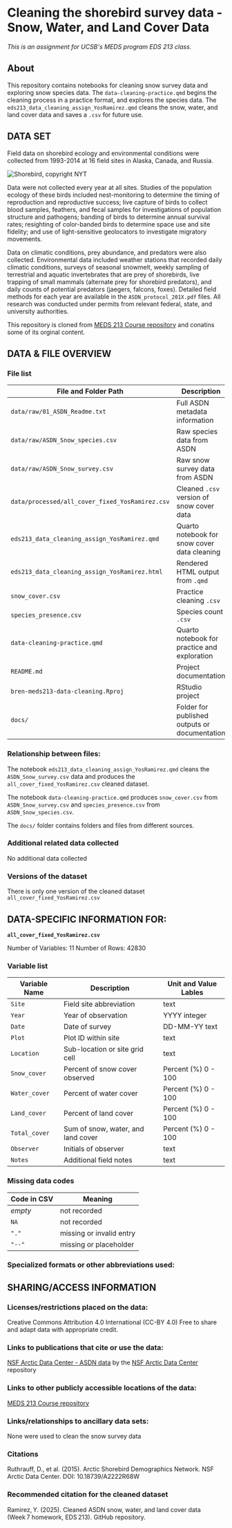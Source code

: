 # Cleaning the shorebird survey data - Snow, Water, and Land Cover Data 
*This is an assignment for UCSB's MEDS program EDS 213 class.*

## About

This repository contains notebooks for cleaning snow survey data and exploring snow species data. The `data-cleaning-practice.qmd` begins the cleaning process in a practice format, and explores the species data. The `eds213_data_cleaning_assign_YosRamirez.qmd` cleans the snow, water, and land cover data and saves a `.csv` for future use. 

## DATA SET

Field data on shorebird ecology and environmental conditions were collected from 1993-2014 at 16 field sites in Alaska, Canada, and Russia.

![Shorebird, copyright NYT](https://static01.nyt.com/images/2017/09/10/nyregion/10NATURE1/10NATURE1-superJumbo.jpg?quality=75&auto=webp)

Data were not collected every year at all sites. Studies of the population ecology of these birds included nest-monitoring to determine the timing of reproduction and reproductive success; live capture of birds to collect blood samples, feathers, and fecal samples for investigations of population structure and pathogens; banding of birds to determine annual survival rates; resighting of color-banded birds to determine space use and site fidelity; and use of light-sensitive geolocators to investigate migratory movements. 

Data on climatic conditions, prey abundance, and predators were also collected. Environmental data included weather stations that recorded daily climatic conditions, surveys of seasonal snowmelt, weekly sampling of terrestrial and aquatic invertebrates that are prey of shorebirds, live trapping of small mammals (alternate prey for shorebird predators), and daily counts of potential predators (jaegers, falcons, foxes). Detailed field methods for each year are available in the `ASDN_protocol_201X.pdf` files. All research was conducted under permits from relevant federal, state, and university authorities.

This repository is cloned from [MEDS 213 Course repository](https://github.com/UCSB-Library-Research-Data-Services/bren-meds213-data-cleaning) and conatins some of its orginal content. 

## DATA & FILE OVERVIEW

### File list

| File and Folder Path                            | Description                                   |
| ----------------------------------------------- | --------------------------------------------- |
| `data/raw/01_ASDN_Readme.txt`                   | Full ASDN metadata information                |
| `data/raw/ASDN_Snow_species.csv`                | Raw species data from ASDN                    |
| `data/raw/ASDN_Snow_survey.csv`                 | Raw snow survey data from ASDN                |
| `data/processed/all_cover_fixed_YosRamirez.csv` | Cleaned `.csv` version of snow cover data     |
| `eds213_data_cleaning_assign_YosRamirez.qmd`    | Quarto notebook for snow cover data cleaning  |
| `eds213_data_cleaning_assign_YosRamirez.html`   | Rendered HTML output from `.qmd`              |
| `snow_cover.csv`                                | Practice cleaning `.csv`                      |
| `species_presence.csv`                          | Species count `.csv`                          |
| `data-cleaning-practice.qmd`                    | Quarto notebook for practice and exploration  |
| `README.md`                                     | Project documentation                         |
| `bren-meds213-data-cleaning.Rproj`              | RStudio project                               |
| `docs/`                                         | Folder for published outputs or documentation |

### Relationship between files:
The notebook `eds213_data_cleaning_assign_YosRamirez.qmd` cleans the `ASDN_Snow_survey.csv` data and produces the `all_cover_fixed_YosRamirez.csv` cleaned dataset.

The notebook `data-cleaning-practice.qmd` produces `snow_cover.csv` from `ASDN_Snow_survey.csv` and `species_presence.csv` from `ASDN_Snow_species.csv`.

The `docs/` folder contains folders and files from different sources.

### Additional related data collected  
No additional data collected

### Versions of the dataset
There is only one version of the cleaned dataset `all_cover_fixed_YosRamirez.csv`

## DATA-SPECIFIC INFORMATION FOR: 

**`all_cover_fixed_YosRamirez.csv`**

Number of Variables: 11
Number of Rows: 42830

### Variable list

| Variable Name | Description                        | Unit and Value Lables      | 
| ------------- | ---------------------------------- | -------------------------- |
| `Site`        | Field site abbreviation            | text                       | 
| `Year`        | Year of observation                | YYYY integer               | 
| `Date`        | Date of survey                     | DD-MM-YY text              | 
| `Plot`        | Plot ID within site                | text                       | 
| `Location`    | Sub-location or site grid cell     | text                       | 
| `Snow_cover`  | Percent of snow cover observed     | Percent (%) 0 - 100        | 
| `Water_cover` | Percent of water cover             | Percent (%) 0 - 100        | 
| `Land_cover`  | Percent of land cover              | Percent (%) 0 - 100        | 
| `Total_cover` | Sum of snow, water, and land cover | Percent (%) 0 - 100        | 
| `Observer`    | Initials of observer               | text                       | 
| `Notes`       | Additional field notes             | text                       | 

### Missing data codes

| Code in CSV | Meaning                  |
| ----------- | ------------------------ |
| *empty*     | not recorded             |
| `NA`        | not recorded             |
| `"."`       | missing or invalid entry |
| `"--"`      | missing or placeholder   |


### Specialized formats or other abbreviations used:

## SHARING/ACCESS INFORMATION

### Licenses/restrictions placed on the data:
Creative Commons Attribution 4.0 International (CC-BY 4.0) Free to share and adapt data with appropriate credit.

### Links to publications that cite or use the data:
[NSF Arctic Data Center - ASDN data](https://arcticdata.io/catalog/view/doi:10.18739/A2222R68W) by the [NSF Arctic Data Center](https://arcticdata.io) repository

### Links to other publicly accessible locations of the data:
[MEDS 213 Course repository](https://github.com/UCSB-Library-Research-Data-Services/bren-meds213-data-cleaning) 

### Links/relationships to ancillary data sets: 
None were used to clean the snow survey data

### Citations

Ruthrauff, D., et al. (2015). Arctic Shorebird Demographics Network. NSF Arctic Data Center. DOI: 10.18739/A2222R68W

### Recommended citation for the cleaned dataset

Ramirez, Y. (2025). Cleaned ASDN snow, water, and land cover data (Week 7 homework, EDS 213). GitHub repository.

